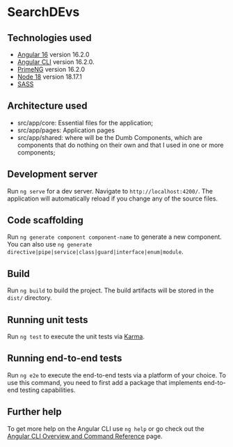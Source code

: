 # SearchDEvs

## Technologies used

- [Angular 16](https://angular.io/) version 16.2.0
- [Angular CLI](https://github.com/angular/angular-cli) version 16.2.0.
- [PrimeNG](https://primeng.org/) version 16.2.0
- [Node 18](https://nodejs.dev) version 18.17.1
- [SASS](https://sass-lang.com/)

## Architecture used
  - src/app/core: Essential files for the application;
  - src/app/pages: Application pages
  - src/app/shared: where will be the Dumb Components, which are components that do nothing on their own and that I used in one or more components;

## Development server

Run `ng serve` for a dev server. 
Navigate to `http://localhost:4200/`. The application will automatically reload if you change any of the source files.

## Code scaffolding

Run `ng generate component component-name` to generate a new component. You can also use `ng generate directive|pipe|service|class|guard|interface|enum|module`.

## Build

Run `ng build` to build the project. The build artifacts will be stored in the `dist/` directory.

## Running unit tests

Run `ng test` to execute the unit tests via [Karma](https://karma-runner.github.io).

## Running end-to-end tests

Run `ng e2e` to execute the end-to-end tests via a platform of your choice. To use this command, you need to first add a package that implements end-to-end testing capabilities.

## Further help

To get more help on the Angular CLI use `ng help` or go check out the [Angular CLI Overview and Command Reference](https://angular.io/cli) page.
